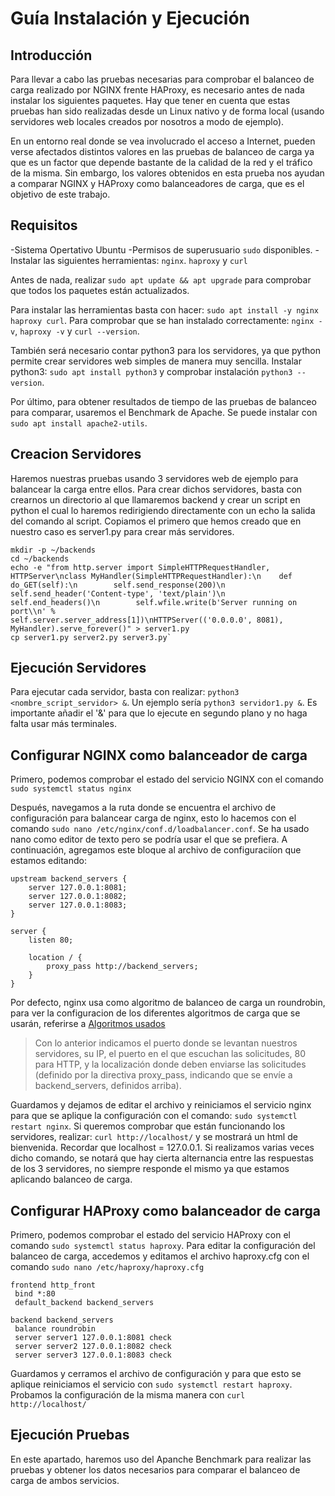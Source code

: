 # Guía Instalación y Ejecución

## Introducción
  Para llevar a cabo las pruebas necesarias para comprobar el balanceo de carga realizado por NGINX frente HAProxy, es necesario antes de nada instalar los siguientes paquetes. Hay que tener en cuenta que estas pruebas han sido realizadas desde un Linux nativo y de 
  forma local (usando servidores web locales creados por nosotros a modo de ejemplo). 
  
  En un entorno real donde se vea involucrado el acceso a Internet, pueden verse afectados distintos valores en las pruebas de balanceo de carga ya que es un factor que depende bastante de la calidad de la red y el tráfico de la misma. Sin embargo, los valores 
  obtenidos en esta prueba nos ayudan a comparar NGINX y HAProxy como 
  balanceadores de carga, que es el objetivo de este trabajo.

## Requisitos
  -Sistema Opertativo Ubuntu
  -Permisos de superusuario `sudo` disponibles.
  -Instalar las siguientes herramientas: `nginx`. `haproxy` y `curl` 

  Antes de nada, realizar `sudo apt update && apt upgrade` para comprobar que todos los paquetes están actualizados.
  
  Para instalar las herramientas basta con hacer: `sudo apt install -y nginx haproxy curl`. Para comprobar que se han instalado correctamente: `nginx -v`, `haproxy -v` y `curl --version`.
  
  También será necesario contar python3 para los servidores, ya que python permite crear servidores web simples de manera muy sencilla. Instalar python3: `sudo apt install python3` y comprobar instalación `python3 --version`.
  
  Por último, para obtener resultados de tiempo de las pruebas de balanceo para comparar, usaremos  el Benchmark de Apache. Se puede instalar con `sudo apt install apache2-utils`.


## Creacion Servidores
 Haremos nuestras pruebas usando 3 servidores web de ejemplo para balancear la carga entre ellos. Para crear dichos servidores, basta con crearnos un directorio al que llamaremos backend y crear un script en python el cual lo haremos redirigiendo directamente con un echo la salida del comando al script. Copiamos el primero que hemos
 creado que en nuestro caso es server1.py para crear más servidores.
 
```
mkdir -p ~/backends
cd ~/backends
echo -e "from http.server import SimpleHTTPRequestHandler, HTTPServer\nclass MyHandler(SimpleHTTPRequestHandler):\n    def do_GET(self):\n        self.send_response(200)\n        self.send_header('Content-type', 'text/plain')\n        self.end_headers()\n        self.wfile.write(b'Server running on port\\n' %  
self.server.server_address[1])\nHTTPServer(('0.0.0.0', 8081), MyHandler).serve_forever()" > server1.py
cp server1.py server2.py server3.py`
```

## Ejecución Servidores
  Para ejecutar cada servidor, basta con realizar:  `python3 <nombre_script_servidor> &`. Un ejemplo sería `python3 servidor1.py &`. Es importante añadir el '&' para que lo ejecute en segundo plano y no haga falta usar más terminales. 


## Configurar NGINX como balanceador de carga
  Primero, podemos comprobar el estado del servicio NGINX con el comando `sudo systemctl status nginx` 
  
  Después, navegamos a la ruta donde se encuentra el archivo de configuración para balancear carga de nginx, esto lo hacemos con el comando `sudo nano /etc/nginx/conf.d/loadbalancer.conf`. Se ha usado nano como editor de texto pero se podría usar el que se prefiera. 
  A continuación, agregamos este bloque al archivo de configuraciíon que estamos editando:
  
```
upstream backend_servers {
    server 127.0.0.1:8081;
    server 127.0.0.1:8082;
    server 127.0.0.1:8083;
}

server {
    listen 80;

    location / {
        proxy_pass http://backend_servers;
    }
}
```
  Por defecto, nginx usa como algoritmo de balanceo de carga un roundrobin, para ver la configuracion de los diferentes algoritmos de carga que se usarán, referirse a [Algoritmos usados](./AlgoritmosCarga)
  
> Con lo anterior indicamos el puerto donde se levantan nuestros servidores, su IP, el puerto en el que escuchan las solicitudes, 80 para HTTP, y la localización donde deben enviarse las solicitudes (definido por la directiva proxy_pass, indicando que se envíe a backend_servers, definidos arriba).

  Guardamos y dejamos de editar el archivo y reiniciamos el servicio nginx para que se aplique la configuración con el comando: `sudo systemctl restart nginx`. Si queremos comprobar que están funcionando los servidores, realizar: `curl http://localhost/` y se mostrará   un html de bienvenida. Recordar que localhost = 127.0.0.1.
  Si realizamos varias veces dicho comando, se notará que hay cierta alternancia entre las respuestas de los 3 servidores, no siempre responde el mismo ya que estamos aplicando balanceo de carga. 

  ## Configurar HAProxy  como balanceador de carga
   Primero, podemos comprobar el estado del servicio HAProxy con el comando  `sudo systemctl status haproxy`. Para editar la configuración del balanceo de carga, accedemos y editamos el archivo haproxy.cfg con el comando `sudo nano /etc/haproxy/haproxy.cfg` 

   ```
frontend http_front
    bind *:80
    default_backend backend_servers

backend backend_servers
    balance roundrobin
    server server1 127.0.0.1:8081 check
    server server2 127.0.0.1:8082 check
    server server3 127.0.0.1:8083 check

   ```
  Guardamos y cerramos el archivo de configuración y para que esto se aplique reiniciamos el servicio con `sudo systemctl restart haproxy`. Probamos la configuración de la misma manera con `curl http://localhost/`

  ## Ejecución Pruebas
  En este apartado, haremos uso del Apanche Benchmark para realizar las pruebas y obtener los datos necesarios para comparar el balanceo de carga de ambos servicios. 

  
  






















   
   
